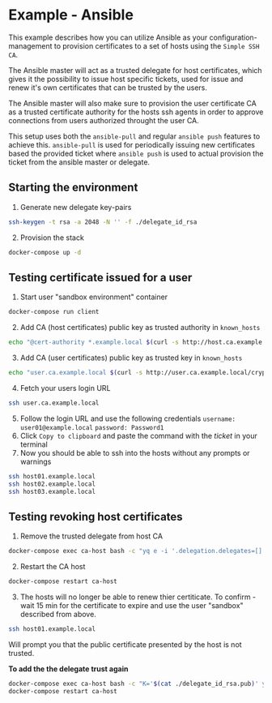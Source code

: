 # Example - Ansible

This example describes how you can utilize Ansible as your configuration-management to provision certificates to a set of hosts using the `Simple SSH CA`.

The Ansible master will act as a trusted delegate for host certificates, which gives it the possibility to issue host specific tickets, used for issue and renew it's own certificates that can be trusted by the users.

The Ansible master will also make sure to provision the user certificate CA as a trusted certificate authority for the hosts ssh agents in order to approve connections from users authorized throught the user CA.

This setup uses both the `ansible-pull` and regular `ansible push` features to achieve this. `ansible-pull` is used for periodically issuing new certificates based the provided ticket where `ansible push` is used to actual provision the ticket from the ansible master or delegate.

## Starting the environment

1. Generate new delegate key-pairs
```bash
ssh-keygen -t rsa -a 2048 -N '' -f ./delegate_id_rsa
```
2. Provision the stack
```bash
docker-compose up -d
```

## Testing certificate issued for a user

1. Start user "sandbox environment" container
```bash
docker-compose run client
```
2. Add CA (host certificates) public key as trusted authority in `known_hosts`
```bash
echo "@cert-authority *.example.local $(curl -s http://host.ca.example.local/crypto/public)" >> .ssh/known_hosts
```
3. Add CA (user certificates) public key as trusted key in `known_hosts`
```bash
echo "user.ca.example.local $(curl -s http://user.ca.example.local/crypto/public)" >> .ssh/known_hosts
```
4. Fetch your users login URL
```bash
ssh user.ca.example.local
```
5. Follow the login URL and use the following credentials
`username: user01@example.local`
`password: Password1`
6. Click `Copy to clipboard` and paste the command with the _ticket_ in your terminal
7. Now you should be able to ssh into the hosts without any prompts or warnings
```bash
ssh host01.example.local
ssh host02.example.local
ssh host03.example.local
```

## Testing revoking host certificates


1. Remove the trusted delegate from host CA
```bash
docker-compose exec ca-host bash -c "yq e -i '.delegation.delegates=[]' ./config.yml"
```
2. Restart the CA host
```bash
docker-compose restart ca-host
```
3. The hosts will no longer be able to renew thier certiticate. To confirm - wait 15 min for the certificate to expire and use the user "sandbox" described from above.
```bash
ssh host01.example.local
```
Will prompt you that the public certificate presented by the host is not trusted.

**To add the the delegate trust again**
```bash
docker-compose exec ca-host bash -c "K='$(cat ./delegate_id_rsa.pub)' yq e -i '.delegation.delegates=[strenv(K)]' ./config.yml"
docker-compose restart ca-host
```